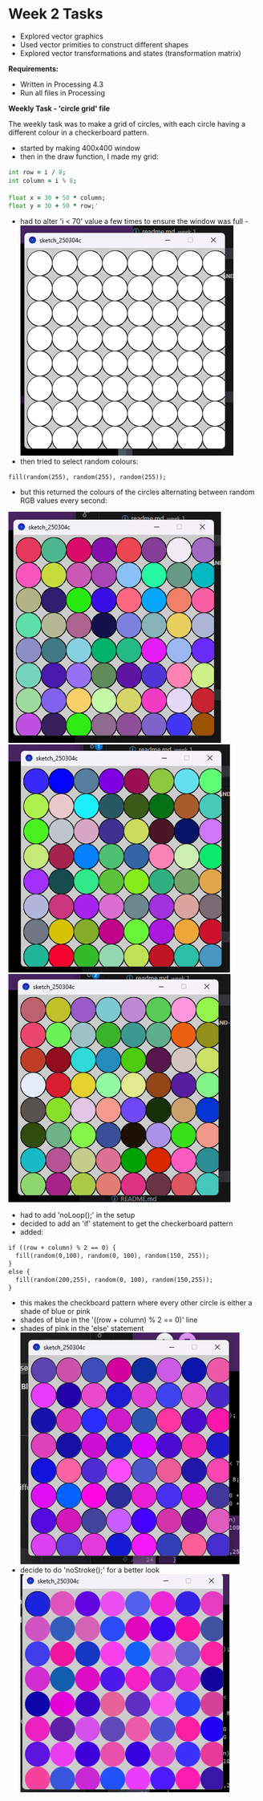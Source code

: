 # Week 2 Tasks

- Explored vector graphics
- Used vector primities to construct different shapes
- Explored vector transformations and states (transformation matrix)

**Requirements:**

- Written in Processing 4.3
- Run all files in Processing


**Weekly Task - 'circle grid' file**

The weekly task was to make a grid of circles, with each circle having a different colour in a checkerboard pattern.

- started by making 400x400 window
- then in the draw function, I made my grid:

```for (int i = 0; i < 70; i++) 
int row = i / 8;
int column = i % 8;

float x = 30 + 50 * column;
float y = 30 + 50 * row;'
```

- had to alter 'i < 70' value a few times to ensure the window was full
-![alt text](images/image.png)
- then tried to select random colours:
```
fill(random(255), random(255), random(255));
```
- but this returned the colours of the circles alternating between random RGB values every second:

![alt text](images/image-1.png)  ![alt text](images/image-2.png)
![alt text](images/image-3.png)
- had to add 'noLoop();' in the setup
- decided to add an 'if' statement to get the checkerboard pattern
- added:
```
if ((row + column) % 2 == 0) {
  fill(random(0,100), random(0, 100), random(150, 255));
}
else {
  fill(random(200,255), random(0, 100), random(150,255));
}
```
- this makes the checkboard pattern where every other circle is either a shade of blue or pink
- shades of blue in the '((row + column) % 2 == 0)' line
- shades of pink in the 'else' statement
![alt text](images/image-4.png) 
- decide to do 'noStroke();' for a better look
 ![alt text](images/image-5.png) 